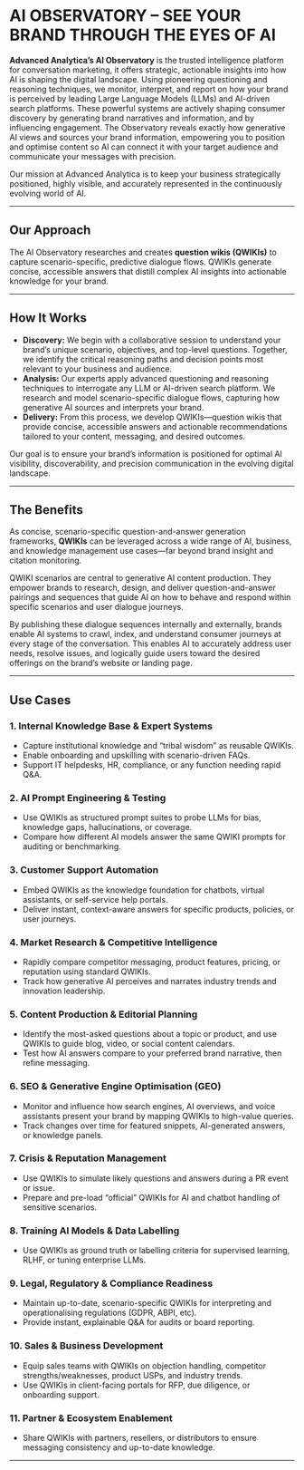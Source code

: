 # AI OBSERVATORY – SEE YOUR BRAND THROUGH THE EYES OF AI

**Advanced Analytica’s AI Observatory** is the trusted intelligence platform for conversation marketing, it offers strategic, actionable insights into how AI is shaping the digital landscape. Using pioneering questioning and reasoning techniques, we monitor, interpret, and report on how your brand is perceived by leading Large Language Models (LLMs) and AI-driven search platforms. These powerful systems are actively shaping consumer discovery by generating brand narratives and information, and by influencing engagement. The Observatory reveals exactly how generative AI views and sources your brand information, empowering you to position and optimise content so AI can connect it with your target audience and communicate your messages with precision.

Our mission at Advanced Analytica is to keep your business strategically positioned, highly visible, and accurately represented in the continuously evolving world of AI.

---

## Our Approach

The AI Observatory researches and creates **question wikis (QWIKIs)** to capture scenario-specific, predictive dialogue flows. QWIKIs generate concise, accessible answers that distill complex AI insights into actionable knowledge for your brand.

---

## How It Works

* **Discovery:** We begin with a collaborative session to understand your brand’s unique scenario, objectives, and top-level questions. Together, we identify the critical reasoning paths and decision points most relevant to your business and audience.
* **Analysis:** Our experts apply advanced questioning and reasoning techniques to interrogate any LLM or AI-driven search platform. We research and model scenario-specific dialogue flows, capturing how generative AI sources and interprets your brand.
* **Delivery:** From this process, we develop QWIKIs—question wikis that provide concise, accessible answers and actionable recommendations tailored to your content, messaging, and desired outcomes.

Our goal is to ensure your brand’s information is positioned for optimal AI visibility, discoverability, and precision communication in the evolving digital landscape.

---

## The Benefits

As concise, scenario-specific question-and-answer generation frameworks, **QWIKIs** can be leveraged across a wide range of AI, business, and knowledge management use cases—far beyond brand insight and citation monitoring.

QWIKI scenarios are central to generative AI content production. They empower brands to research, design, and deliver question-and-answer pairings and sequences that guide AI on how to behave and respond within specific scenarios and user dialogue journeys.

By publishing these dialogue sequences internally and externally, brands enable AI systems to crawl, index, and understand consumer journeys at every stage of the conversation. This enables AI to accurately address user needs, resolve issues, and logically guide users toward the desired offerings on the brand’s website or landing page.

---

## Use Cases

### 1. Internal Knowledge Base & Expert Systems

* Capture institutional knowledge and “tribal wisdom” as reusable QWIKIs.
* Enable onboarding and upskilling with scenario-driven FAQs.
* Support IT helpdesks, HR, compliance, or any function needing rapid Q\&A.

### 2. AI Prompt Engineering & Testing

* Use QWIKIs as structured prompt suites to probe LLMs for bias, knowledge gaps, hallucinations, or coverage.
* Compare how different AI models answer the same QWIKI prompts for auditing or benchmarking.

### 3. Customer Support Automation

* Embed QWIKIs as the knowledge foundation for chatbots, virtual assistants, or self-service help portals.
* Deliver instant, context-aware answers for specific products, policies, or user journeys.

### 4. Market Research & Competitive Intelligence

* Rapidly compare competitor messaging, product features, pricing, or reputation using standard QWIKIs.
* Track how generative AI perceives and narrates industry trends and innovation leadership.

### 5. Content Production & Editorial Planning

* Identify the most-asked questions about a topic or product, and use QWIKIs to guide blog, video, or social content calendars.
* Test how AI answers compare to your preferred brand narrative, then refine messaging.

### 6. SEO & Generative Engine Optimisation (GEO)

* Monitor and influence how search engines, AI overviews, and voice assistants present your brand by mapping QWIKIs to high-value queries.
* Track changes over time for featured snippets, AI-generated answers, or knowledge panels.

### 7. Crisis & Reputation Management

* Use QWIKIs to simulate likely questions and answers during a PR event or issue.
* Prepare and pre-load “official” QWIKIs for AI and chatbot handling of sensitive scenarios.

### 8. Training AI Models & Data Labelling

* Use QWIKIs as ground truth or labelling criteria for supervised learning, RLHF, or tuning enterprise LLMs.

### 9. Legal, Regulatory & Compliance Readiness

* Maintain up-to-date, scenario-specific QWIKIs for interpreting and operationalising regulations (GDPR, ABPI, etc).
* Provide instant, explainable Q\&A for audits or board reporting.

### 10. Sales & Business Development

* Equip sales teams with QWIKIs on objection handling, competitor strengths/weaknesses, product USPs, and industry trends.
* Use QWIKIs in client-facing portals for RFP, due diligence, or onboarding support.

### 11. Partner & Ecosystem Enablement

* Share QWIKIs with partners, resellers, or distributors to ensure messaging consistency and up-to-date knowledge.

---
